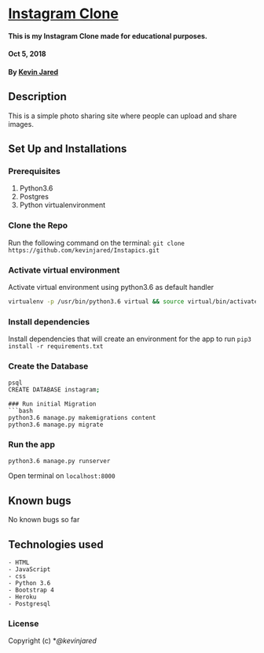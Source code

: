 # [Instagram Clone]()
#### This is my Instagram Clone made for educational purposes.
#### Oct 5, 2018
#### By **[Kevin Jared](https://github.com/kevinjared)**

## Description
This is a simple photo sharing site where people can upload and share images.

## Set Up and Installations

### Prerequisites
1. Python3.6
2. Postgres
3. Python virtualenvironment
### Clone the Repo
Run the following command on the terminal:
`git clone https://github.com/kevinjared/Instapics.git`

### Activate virtual environment
Activate virtual environment using python3.6 as default handler
```bash
virtualenv -p /usr/bin/python3.6 virtual && source virtual/bin/activate
```

### Install dependencies
Install dependencies that will create an environment for the app to run
`pip3 install -r requirements.txt`

### Create the Database
```bash
psql
CREATE DATABASE instagram;
```

```
### Run initial Migration
```bash
python3.6 manage.py makemigrations content
python3.6 manage.py migrate
```

### Run the app
```bash
python3.6 manage.py runserver
```
Open terminal on `localhost:8000`

## Known bugs
No known bugs so far

## Technologies used
    - HTML
    - JavaScript
    - css
    - Python 3.6
    - Bootstrap 4
    - Heroku
    - Postgresql

### License
Copyright (c) **@kevinjared*